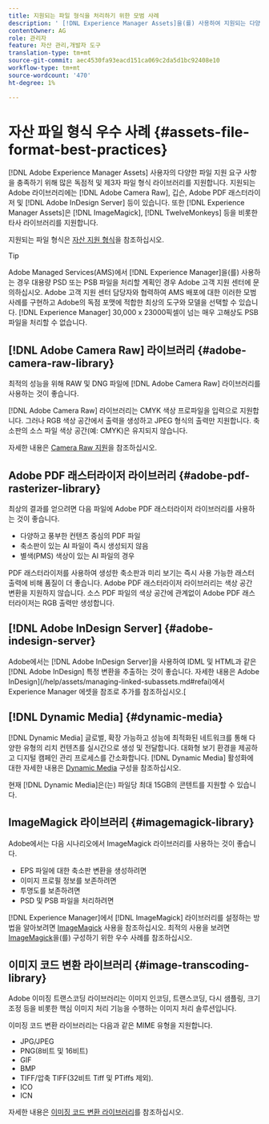 ```yaml
---
title: 지원되는 파일 형식을 처리하기 위한 모범 사례
description: ' [!DNL Experience Manager Assets]을(를) 사용하여 지원되는 다양한 파일 형식을 처리하기 위한 우수 사례입니다.'
contentOwner: AG
role: 관리자
feature: 자산 관리,개발자 도구
translation-type: tm+mt
source-git-commit: aec4530fa93eacd151ca069c2da5d1bc92408e10
workflow-type: tm+mt
source-wordcount: '470'
ht-degree: 1%

---
```



# 자산 파일 형식 우수 사례 {#assets-file-format-best-practices}

[!DNL Adobe Experience Manager Assets] 사용자의 다양한 파일 지원 요구 사항을 충족하기 위해 많은 독점적 및 제3자 파일 형식 라이브러리를 지원합니다. 지원되는 Adobe 라이브러리에는 [!DNL Adobe Camera Raw], 깁슨, Adobe PDF 래스터라이저 및 [!DNL Adobe InDesign Server] 등이 있습니다. 또한 [!DNL Experience Manager Assets]은 [!DNL ImageMagick], [!DNL TwelveMonkeys] 등을 비롯한 타사 라이브러리를 지원합니다.

지원되는 파일 형식은 [자산 지원 형식](/help/assets/assets-formats.md)을 참조하십시오.

>[!TIP]
>
>Adobe Managed Services(AMS)에서 [!DNL Experience Manager]을(를) 사용하는 경우 대용량 PSD 또는 PSB 파일을 처리할 계획인 경우 Adobe 고객 지원 센터에 문의하십시오. Adobe 고객 지원 센터 담당자와 협력하여 AMS 배포에 대한 이러한 모범 사례를 구현하고 Adobe의 독점 포맷에 적합한 최상의 도구와 모델을 선택할 수 있습니다. [!DNL Experience Manager] 30,000 x 23000픽셀이 넘는 매우 고해상도 PSB 파일을 처리할 수 없습니다.

## [!DNL Adobe Camera Raw] 라이브러리  {#adobe-camera-raw-library}

최적의 성능을 위해 RAW 및 DNG 파일에 [!DNL Adobe Camera Raw] 라이브러리를 사용하는 것이 좋습니다.

[!DNL Adobe Camera Raw] 라이브러리는 CMYK 색상 프로파일을 입력으로 지원합니다. 그러나 RGB 색상 공간에서 출력을 생성하고 JPEG 형식의 출력만 지원합니다. 축소판의 소스 파일 색상 공간(예: CMYK)은 유지되지 않습니다.

자세한 내용은 [Camera Raw 지원](/help/assets/camera-raw.md)을 참조하십시오.

## Adobe PDF 래스터라이저 라이브러리 {#adobe-pdf-rasterizer-library}

최상의 결과를 얻으려면 다음 파일에 Adobe PDF 래스터라이저 라이브러리를 사용하는 것이 좋습니다.

* 다양하고 풍부한 컨텐츠 중심의 PDF 파일
* 축소판이 있는 AI 파일이 즉시 생성되지 않음
* 별색(PMS) 색상이 있는 AI 파일의 경우

PDF 래스터라이저를 사용하여 생성한 축소판과 미리 보기는 즉시 사용 가능한 래스터 출력에 비해 품질이 더 좋습니다. Adobe PDF 래스터라이저 라이브러리는 색상 공간 변환을 지원하지 않습니다. 소스 PDF 파일의 색상 공간에 관계없이 Adobe PDF 래스터라이저는 RGB 출력만 생성합니다.

## [!DNL Adobe InDesign Server] {#adobe-indesign-server}

Adobe에서는 [!DNL Adobe InDesign Server]을 사용하여 IDML 및 HTML과 같은 [!DNL Adobe InDesign] 특정 변환을 추출하는 것이 좋습니다. 자세한 내용은 Adobe InDesign](/help/assets/managing-linked-subassets.md#refai)에서 Experience Manager 에셋을 참조로 추가를 참조하십시오.[

## [!DNL Dynamic Media] {#dynamic-media}

[!DNL Dynamic Media] 글로벌, 확장 가능하고 성능에 최적화된 네트워크를 통해 다양한 유형의 리치 컨텐츠를 실시간으로 생성 및 전달합니다. 대화형 보기 환경을 제공하고 디지털 캠페인 관리 프로세스를 간소화합니다. [!DNL Dynamic Media] 활성화에 대한 자세한 내용은 [Dynamic Media](/help/assets/config-dynamic.md) 구성을 참조하십시오.

현재 [!DNL Dynamic Media]은(는) 파일당 최대 15GB의 콘텐트를 지원할 수 있습니다.

## ImageMagick 라이브러리 {#imagemagick-library}

Adobe에서는 다음 시나리오에서 ImageMagick 라이브러리를 사용하는 것이 좋습니다.

* EPS 파일에 대한 축소판 변환을 생성하려면
* 이미지 프로필 정보를 보존하려면
* 투명도를 보존하려면
* PSD 및 PSB 파일을 처리하려면

[!DNL Experience Manager]에서 [!DNL ImageMagick] 라이브러리를 설정하는 방법을 알아보려면 [ImageMagick](/help/assets/media-handlers.md#an-example-using-imagemagick) 사용을 참조하십시오. 최적의 사용을 보려면 [ImageMagick](/help/assets/best-practices-for-imagemagick.md)을(를) 구성하기 위한 우수 사례를 참조하십시오.

## 이미지 코드 변환 라이브러리 {#image-transcoding-library}

Adobe 이미징 트랜스코딩 라이브러리는 이미지 인코딩, 트랜스코딩, 다시 샘플링, 크기 조정 등을 비롯한 핵심 이미지 처리 기능을 수행하는 이미지 처리 솔루션입니다.

이미징 코드 변환 라이브러리는 다음과 같은 MIME 유형을 지원합니다.

* JPG/JPEG
* PNG(8비트 및 16비트)
* GIF
* BMP
* TIFF/압축 TIFF(32비트 Tiff 및 PTiffs 제외).
* ICO
* ICN

자세한 내용은 [이미징 코드 변환 라이브러리](/help/assets/imaging-transcoding-library.md)를 참조하십시오.
